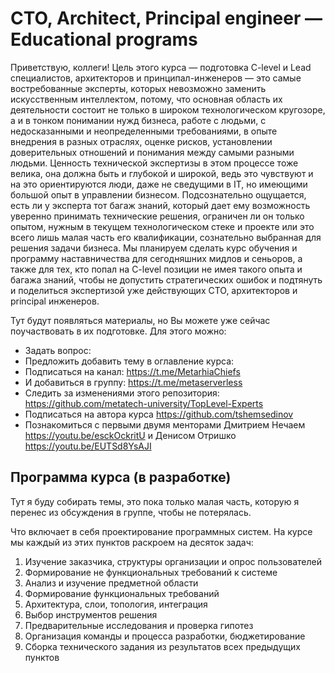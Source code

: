 # CTO, Architect, Principal engineer — Educational programs

Приветствую, коллеги!
Цель этого курса — подготовка C-level и Lead специалистов, архитекторов и принципал-инженеров — это самые востребованные эксперты, которых невозможно заменить искусственным интеллектом, потому, что основная область их деятельности состоит не только в широком технологическом кругозоре, а и в тонком понимании нужд бизнеса, работе с людьми, с недосказанными и неопределенными требованиями, в опыте внедрения в разных отраслях, оценке рисков, установлении доверительных отношений и понимания между самыми разными людьми. Ценность технической экспертизы в этом процессе тоже велика, она должна быть и глубокой и широкой, ведь это чувствуют и на это ориентируются люди, даже не сведущими в IT, но имеющими большой опыт в управлении бизнесом. Подсознательно ощущается, есть ли у эксперта тот багаж знаний, который дает ему возможность уверенно принимать технические решения, ограничен ли он только опытом, нужным в текущем технологическом стеке и проекте или это всего лишь малая часть его квалификации, сознательно выбранная для решения задачи бизнеса. Мы планируем сделать курс обучения и программу наставничества для сегодняшних мидлов и сеньоров, а также для тех, кто попал на C-level позиции не имея такого опыта и багажа знаний, чтобы не допустить стратегических ошибок и подтянуть и поделиться экспертизой уже действующих CTO, архитекторов и principal инженеров.

Тут будут появляться материалы, но Вы можете уже сейчас поучаствовать в их подготовке. Для этого можно:
- Задать вопрос: 
- Предложить добавить тему в оглавление курса: 
- Подписаться на канал: https://t.me/MetarhiaChiefs
- И добавиться в группу: https://t.me/metaserverless
- Следить за изменениями этого репозитория: https://github.com/metatech-university/TopLevel-Experts
- Подписаться на автора курса https://github.com/tshemsedinov
- Познакомиться с первыми двумя менторами Дмитрием Нечаем https://youtu.be/esckOckritU и Денисом Отришко https://youtu.be/EUTSd8YsAJI

## Программа курса (в разработке)

Тут я буду собирать темы, это пока только малая часть, которую я перенес из обсуждения в группе, чтобы не потерялась.

Что включает в себя проектирование программных систем. На курсе мы каждый из этих пунктов раскроем на десяток задач:

1. Изучение заказчика, структуры организации и опрос пользователей
2. Формирование не функциональных требований к системе
3. Анализ и изучение предметной области
4. Формирование функциональных требований
5. Архитектура, слои, топология, интеграция
6. Выбор инструментов решения
7. Предварительные исследования и проверка гипотез
8. Организация команды и процесса разработки, бюджетирование
9. Сборка технического задания из результатов всех предыдущих пунктов
